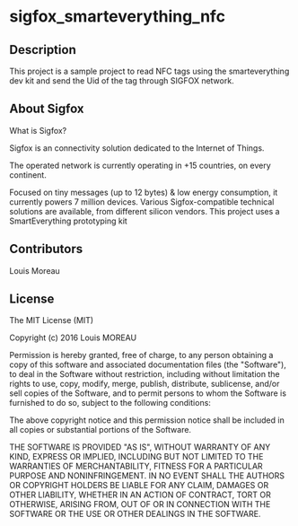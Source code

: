 # sigfox_smarteverything_nfc

## Description
This project is a sample project to read NFC tags using the smarteverything dev kit and send the Uid of the tag through SIGFOX network.

## About Sigfox
What is Sigfox?

Sigfox is an connectivity solution dedicated to the Internet of Things.

The operated network is currently operating in +15 countries, on every continent.

Focused on tiny messages (up to 12 bytes) & low energy consumption, it currently powers 7 million devices. Various Sigfox-compatible technical solutions are available, from different silicon vendors. This project uses a SmartEverything prototyping kit

## Contributors
Louis Moreau

## License
The MIT License (MIT)

Copyright (c) 2016 Louis MOREAU

Permission is hereby granted, free of charge, to any person obtaining a copy
of this software and associated documentation files (the "Software"), to deal
in the Software without restriction, including without limitation the rights
to use, copy, modify, merge, publish, distribute, sublicense, and/or sell
copies of the Software, and to permit persons to whom the Software is
furnished to do so, subject to the following conditions:

The above copyright notice and this permission notice shall be included in all
copies or substantial portions of the Software.

THE SOFTWARE IS PROVIDED "AS IS", WITHOUT WARRANTY OF ANY KIND, EXPRESS OR
IMPLIED, INCLUDING BUT NOT LIMITED TO THE WARRANTIES OF MERCHANTABILITY,
FITNESS FOR A PARTICULAR PURPOSE AND NONINFRINGEMENT. IN NO EVENT SHALL THE
AUTHORS OR COPYRIGHT HOLDERS BE LIABLE FOR ANY CLAIM, DAMAGES OR OTHER
LIABILITY, WHETHER IN AN ACTION OF CONTRACT, TORT OR OTHERWISE, ARISING FROM,
OUT OF OR IN CONNECTION WITH THE SOFTWARE OR THE USE OR OTHER DEALINGS IN THE
SOFTWARE.
